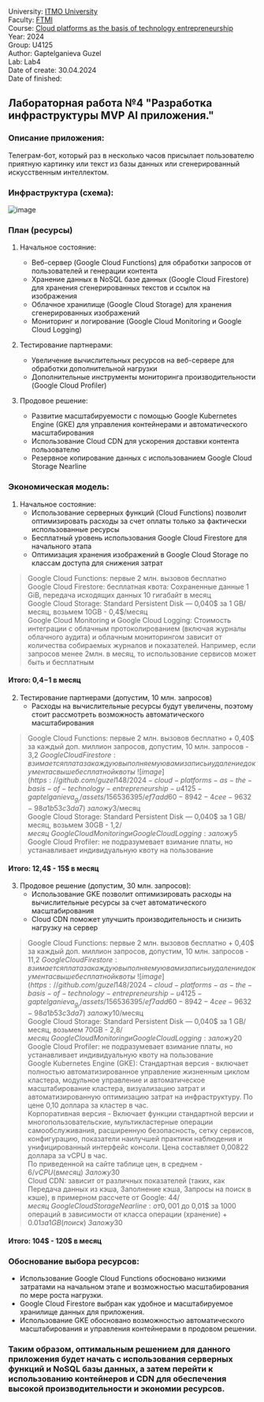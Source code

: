 University: [ITMO University](https://itmo.ru/ru/)\
Faculty: [FTMI](https://ftmi.itmo.ru)\
Course: [Cloud platforms as the basis of technology entrepreneurship](https://itmo-ict-faculty.github.io/cloud-platforms-as-the-basis-of-technology-entrepreneurship/education/labs2023-2024/lab1/lab1/)\
Year: 2024\
Group: U4125\
Author: Gaptelganieva Guzel\
Lab: Lab4\
Date of create: 30.04.2024\
Date of finished:

## Лабораторная работа №4 "Разработка инфраструктуры MVP AI приложения."

### Описание приложения:
Телеграм-бот, который раз в несколько часов присылает пользователю приятную картинку или текст из базы данных или сгенерированный искусственным интеллектом.

### Инфраструктура (схема):
![image](https://github.com/guzel148/2024-cloud-platforms-as-the-basis-of-technology-entrepreneurship-u4125-gaptelganieva_g_r/assets/156536395/71e3553a-669d-46d1-aafb-1f5debdca4fa)

### План (ресурсы)
1. Начальное состояние:
   - Веб-сервер (Google Cloud Functions) для обработки запросов от пользователей и генерации контента
   - Хранение данных в NoSQL базе данных (Google Cloud Firestore) для хранения сгенерированных текстов и ссылок на изображения
   - Облачное хранилище (Google Cloud Storage) для хранения сгенерированных изображений
   - Мониторинг и логирование (Google Cloud Monitoring и Google Cloud Logging)

2. Тестирование партнерами:
   - Увеличение вычислительных ресурсов на веб-сервере для обработки дополнительной нагрузки
   - Дополнительные инструменты мониторинга производительности (Google Cloud Profiler)

3. Продовое решение:
   - Развитие масштабируемости с помощью Google Kubernetes Engine (GKE) для управления контейнерами и автоматического масштабирования
   - Использование Cloud CDN для ускорения доставки контента пользователю
   - Резервное копирование данных с использованием Google Cloud Storage Nearline

### Экономическая модель:

1. Начальное состояние:
   - Использование серверных функций (Cloud Functions) позволит оптимизировать расходы за счет оплаты только за фактически использованные ресурсы
   - Бесплатный уровень использования Google Cloud Firestore для начального этапа
   - Оптимизация хранения изображений в Google Cloud Storage по классам доступа для снижения затрат
> Google Cloud Functions: первые 2 млн. вызовов бесплатно\
Google Cloud Firestore: бесплатная квота: Сохраненные данные	1 GiB, передача исходящих данных	10 гигабайт в месяц\
Google Cloud Storage: Standard Persistent Disk — 0,040$ за 1 GB/месяц, возьмем 10GB - 0,4$/месяц\
Google Cloud Monitoring и Google Cloud Logging: Стоимость интеграции с облачным протоколированием (включая журналы облачного аудита) и облачным мониторингом зависит от количества собираемых журналов и показателей.
Например, если запросов менее 2млн. в месяц, то использование сервисов может быть и бесплатным
#### Итого: 0,4$-1$ в месяц

2. Тестирование партнерами (допустим, 10 млн. запросов)
   - Расходы на вычислительные ресурсы будут увеличены, поэтому стоит рассмотреть возможность автоматического масштабирования
> Google Cloud Functions: первые 2 млн. вызовов бесплатно + 0,40$ за каждый доп. миллион запросов, допустим, 10 млн. запросов - 3,2$\
Google Cloud Firestore: взимается плата за каждую выполняемую вами запись и удаление документа свыше бесплатной квоты\
![image](https://github.com/guzel148/2024-cloud-platforms-as-the-basis-of-technology-entrepreneurship-u4125-gaptelganieva_g_r/assets/156536395/ef7add60-8942-4cee-9632-98a1b53c3da7)\
заложу 3$/месяц\
Google Cloud Storage: Standard Persistent Disk — 0,040$ за 1 GB/месяц, возьмем 30GB - 1,2$/месяц\
Google Cloud Monitoring и Google Cloud Logging: заложу 5$\
Google Cloud Profiler: не подразумевает взимание платы, но устанавливает индивидуальную квоту на пользование
 #### Итого: 12,4$ - 15$ в месяц

3. Продовое решение (допустим, 30 млн. запросов):
   - Использование GKE позволит оптимизировать расходы на вычислительные ресурсы за счет автоматического масштабирования
   - Cloud CDN поможет улучшить производительность и снизить нагрузку на сервер
> Google Cloud Functions: первые 2 млн. вызовов бесплатно + 0,40$ за каждый доп. миллион запросов, допустим, 10 млн. запросов - 11,2$\
Google Cloud Firestore: взимается плата за каждую выполняемую вами запись и удаление документа свыше бесплатной квоты\
![image](https://github.com/guzel148/2024-cloud-platforms-as-the-basis-of-technology-entrepreneurship-u4125-gaptelganieva_g_r/assets/156536395/ef7add60-8942-4cee-9632-98a1b53c3da7)\
заложу 10$/месяц\
Google Cloud Storage: Standard Persistent Disk — 0,040$ за 1 GB/месяц, возьмем 70GB - 2,8$/месяц\
Google Cloud Monitoring и Google Cloud Logging: заложу 20$\
Google Cloud Profiler: не подразумевает взимание платы, но устанавливает индивидуальную квоту на пользование\
Google Kubernetes Engine (GKE): Стандартная версия - включает полностью автоматизированное управление жизненным циклом кластера, модульное управление и автоматическое масштабирование кластера, визуализацию затрат и автоматизированную оптимизацию затрат на инфраструктуру. По цене 0,10 доллара за кластер в час.\
Корпоративная версия - Включает функции стандартной версии и многопользовательские, мультикластерные операции самообслуживания, расширенную безопасность, сетку сервисов, конфигурацию, показатели наилучшей практики наблюдения и унифицированный интерфейс консоли. Цена составляет 0,00822 доллара за vCPU в час.\
По приведенной на сайте таблице цен, в среднем - 6$/vCPU (в месяц)\
Заложу 30$\
Cloud CDN: зависит от различных показателей (таких, как Передача данных из кэша, Заполнение кэша, Запросы на поиск в кэше), в примерном рассчете от Google: 44$/месяц\
Google Cloud Storage Nearline: от 0,001$ до 0,01$ за 1000 операций в зависимости от класса операции (хранение) + $0.01 за 1GB (поиск)\
Заложу 30$
#### Итого: 104$ - 120$ в месяц

### Обоснование выбора ресурсов:
- Использование Google Cloud Functions обосновано низкими затратами на начальном этапе и возможностью масштабирования по мере роста нагрузки.
- Google Cloud Firestore выбран как удобное и масштабируемое хранилище данных для приложения.
- Использование GKE обосновано возможностью автоматического масштабирования и управления контейнерами в продовом решении.

### Таким образом, оптимальным решением для данного приложения будет начать с использования серверных функций и NoSQL базы данных, а затем перейти к использованию контейнеров и CDN для обеспечения высокой производительности и экономии ресурсов.
